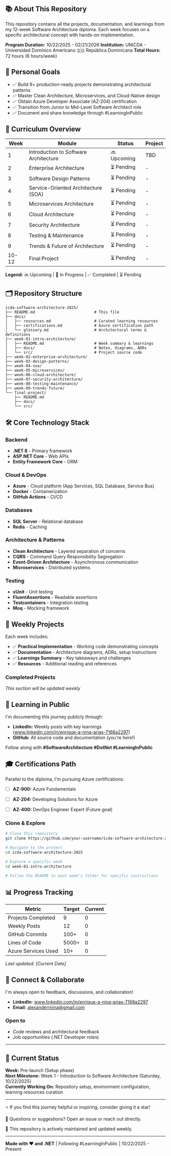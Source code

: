 ## 📚 About This Repository

This repository contains all the projects, documentation, and learnings from my 12-week Software Architecture diploma. Each week focuses on a specific architectural concept with hands-on implementation.

**Program Duration:** 10/22/2025 - 02/21/2026
**Institution:** UNICDA - Universidad Domínico Americano  🇩🇴 República Dominicana
**Total Hours:** 72 hours (6 hours/week)

## 🎯 Personal Goals

- ✅ Build 9+ production-ready projects demonstrating architectural patterns
- ✅ Master Clean Architecture, Microservices, and Cloud-Native design
- ✅ Obtain Azure Developer Associate (AZ-204) certification
- ✅ Transition from Junior to Mid-Level Software Architect role
- ✅ Document and share knowledge through #LearningInPublic

## 📖 Curriculum Overview

| Week | Module | Status | Project |
|------|--------|--------|---------|
| 1 | Introduction to Software Architecture | 🔜 Upcoming | TBD |
| 2 | Enterprise Architecture | ⏳ Pending | - |
| 3 | Software Design Patterns | ⏳ Pending | - |
| 4 | Service-Oriented Architecture (SOA) | ⏳ Pending | - |
| 5 | Microservices Architecture | ⏳ Pending | - |
| 6 | Cloud Architecture | ⏳ Pending | - |
| 7 | Security Architecture | ⏳ Pending | - |
| 8 | Testing & Maintenance | ⏳ Pending | - |
| 9 | Trends & Future of Architecture | ⏳ Pending | - |
| 10-12 | Final Project | ⏳ Pending | - |

**Legend:** 🔜 Upcoming | 🔄 In Progress | ✅ Completed | ⏳ Pending

## 🗂️ Repository Structure

```
icda-software-architecture-2025/
├── README.md                          # This file
├── docs/
│   ├── resources.md                   # Curated learning resources
│   ├── certifications.md              # Azure certification path
│   └── glossary.md                    # Architectural terms & definitions
├── week-01-intro-architecture/
│   ├── README.md                      # Week summary & learnings
│   ├── docs/                          # Notes, diagrams, ADRs
│   └── src/                           # Project source code
├── week-02-enterprise-architecture/
├── week-03-design-patterns/
├── week-04-soa/
├── week-05-microservices/
├── week-06-cloud-architecture/
├── week-07-security-architecture/
├── week-08-testing-maintenance/
├── week-09-trends-future/
└── final-project/
    ├── README.md
    ├── docs/
    └── src/
```

## 🛠️ Core Technology Stack

### Backend
- **.NET 8** - Primary framework
- **ASP.NET Core** - Web APIs
- **Entity Framework Core** - ORM

### Cloud & DevOps
- **Azure** - Cloud platform (App Services, SQL Database, Service Bus)
- **Docker** - Containerization
- **GitHub Actions** - CI/CD

### Databases
- **SQL Server** - Relational database
- **Redis** - Caching

### Architecture & Patterns
- **Clean Architecture** - Layered separation of concerns
- **CQRS** - Command Query Responsibility Segregation
- **Event-Driven Architecture** - Asynchronous communication
- **Microservices** - Distributed systems

### Testing
- **xUnit** - Unit testing
- **FluentAssertions** - Readable assertions
- **Testcontainers** - Integration testing
- **Moq** - Mocking framework

## 📂 Weekly Projects

Each week includes:
- ✅ **Practical Implementation** - Working code demonstrating concepts
- ✅ **Documentation** - Architecture diagrams, ADRs, setup instructions
- ✅ **Learnings Summary** - Key takeaways and challenges
- ✅ **Resources** - Additional reading and references

### Completed Projects
*This section will be updated weekly*

<!-- Example entry (update as you go):
#### Week 1: [Project Name](./week-01-intro-architecture/)
**Concepts:** Clean Architecture, Separation of Concerns, SOLID Principles  
**Stack:** .NET 8, EF Core, SQL Server  
**Highlights:** Implemented layered architecture with clear boundaries between domain, application, and infrastructure.
-->

## 📝 Learning in Public

I'm documenting this journey publicly through:
- **LinkedIn:** Weekly posts with key learnings (www.linkedin.com/in/enrique-a-nina-arias-7168a2297)
- **GitHub:** All source code and documentation (you're here!)

Follow along with **#SoftwareArchitecture #DotNet #LearningInPublic**

## 🎓 Certifications Path

Parallel to the diploma, I'm pursuing Azure certifications:

- [ ] **AZ-900:** Azure Fundamentals 
- [ ] **AZ-204:** Developing Solutions for Azure 
- [ ] **AZ-400:** DevOps Engineer Expert (Future goal)


### Clone & Explore
```bash
# Clone this repository
git clone https://github.com/your-username/icda-software-architecture-2025.git

# Navigate to the project
cd icda-software-architecture-2025

# Explore a specific week
cd week-01-intro-architecture

# Follow the README in each week's folder for specific instructions
```

## 📊 Progress Tracking

| Metric | Target | Current |
|--------|--------|---------|
| Projects Completed | 9 | 0 |
| Weekly Posts | 12 | 0 |
| GitHub Commits | 100+ | 0 |
| Lines of Code | 5000+ | 0 |
| Azure Services Used | 10+ | 0 |

*Last updated: [Current Date]*

## 🤝 Connect & Collaborate

I'm always open to feedback, discussions, and collaboration!

- **LinkedIn:** www.linkedin.com/in/enrique-a-nina-arias-7168a2297
- **Email:** alexanderrnina@gmail.com

### Open to
- Code reviews and architectural feedback
- Job opportunities (.NET Developer roles)

---

## 🚀 Current Status

**Week:** Pre-launch (Setup phase)  
**Next Milestone:** Week 1 - Introduction to Software Architecture (Saturday, 10/22/2025)  
**Currently Working On:** Repository setup, environment configuration, learning resources curation

---

⭐ If you find this journey helpful or inspiring, consider giving it a star!

💬 Questions or suggestions? Open an issue or reach out directly.

🔄 This repository is actively maintained and updated weekly.

---

**Made with ❤️ and .NET** | Following #LearningInPublic | 10/22/2025 - Present
